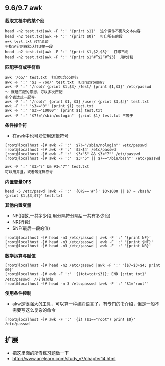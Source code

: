 ## 9.6/9.7 awk
**截取文档中的某个段**
```
head -n2 test.txt|awk -F ':' '{print $1}'  这个操作不更改文本内容
head -n2 test.txt|awk -F ':' '{print $0}'  打印所有的段
awk test.txt 打印全部
不指定分割符默认打印第一段
head -n2 test.txt|awk -F ':' '{print $1,$2,$3}'  打印三段
head -n2 test.txt|awk -F ':' '{print $1“#”$2“#”$3}' 用#分割
```

**匹配字符或字符串**
```
awk '/oo/' test.txt  打印包含oo的行
awk -F ':' '$1 ~ /oo/' test.txt  打印包含oo的行 
awk -F ':' '/root/ {print $1,$3} /test/ {print $1,$3}' /etc/passwd   ～ 就是匹配的意思，可以多次匹配
多个表达式一起写·
awk -F ':' '/root/' {print $1, $3} /user/ {print $3,$4}' test.txt
awk -F ':' '$3=="0"' {print $1} test.txt
awk -F ':' '$3>="10000"' {print $1} test.txt
awk -F ':' '$7!="/sbin/nologin"' {print $1} test.txt 不等于
```

**条件操作符**
* 在awk中也可以使用逻辑符号
```
[root@localhost ~]# awk -F ':' '$7!="/sbin/nologin"' /etc/passwd
[root@localhost ~]# awk -F ':' '$3<$4' /etc/passwd
[root@localhost ~]# awk -F ':' '$3>"5" && $3<"7"' /etc/passwd
[root@localhost ~]# awk -F ':' '$3>"5" || $7=="/bin/bash"' /etc/passwd

awk -F ':' '$3>"5" && #3<"7"' test.txt
可以用并且，或者等逻辑符号
```



**内置变量OFS**
```
head -5 /etc/paswd |awk -F ':' '{OFS=='#'}' $3>1000 || $7 ~ /bash/ {print $1,$3,$7}' test.txt
```
**其他内置变量**
* NF(段数,一共多少段,用分隔符分隔后一共有多少段)   
* NR(行数)
* $NF(最后一段的值)

```
[root@localhost ~]# head -n3 /etc/passwd | awk -F ':' '{print NF}'
[root@localhost ~]# head -n3 /etc/passwd | awk -F ':' '{print $NF}'
[root@localhost ~]# head -n3 /etc/passwd | awk -F ':' '{print NR}'
```

**数学运算与赋值**
```
[root@localhost ~]# head -n2 /etc/passwd |awk -F ':' '{$7=$3+$4; print $0}'
[root@localhost ~]# awk -F ':' '{(tot=tot+$3)}; END {print tot}' /etc/passwd  //计算总和
[root@localhost ~]# head -n 3 /etc/passwd |awk -F ':' '$1="root"'
```

**使用条件控制**
* akw是很强大的工具，可以算一种编程语言了，有专门的书介绍，但是一般不需要写这么复杂的命令
```
[root@localhost ~]# awk -F ':' '{if ($1=="root") print $0}' /etc/passwd
``` 


## 扩展
* 把这里面的所有练习题做一下
* http://www.apelearn.com/study_v2/chapter14.html


